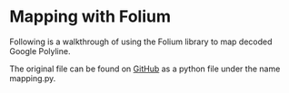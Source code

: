 # Mapping with Folium

Following is a walkthrough of using the Folium library to map decoded Google Polyline.

The original file can be found on [GitHub](https://github.com/jsphotos205/strava "GitHub link") as a python file under the name mapping.py.
